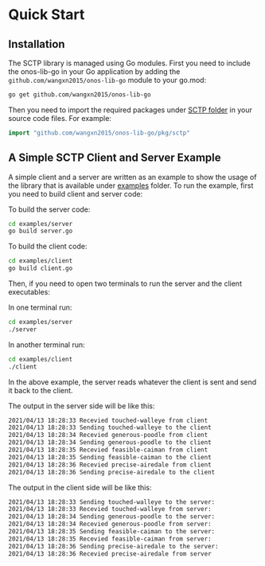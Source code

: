 <!--
SPDX-FileCopyrightText: 2021-present Open Networking Foundation <info@opennetworking.org>
SPDX-License-Identifier: Apache-2.0
-->

# Quick Start 

## Installation 
The SCTP library is managed using Go modules. First you need to include the onos-lib-go in your Go application by adding the `github.com/wangxn2015/onos-lib-go` module to your go.mod: 

```bash
go get github.com/wangxn2015/onos-lib-go
```

Then you need to import the required packages under [SCTP folder](../../pkg/sctp) in your source code files. For example:

```go
import "github.com/wangxn2015/onos-lib-go/pkg/sctp"
```

## A Simple SCTP Client and Server Example

A simple client and a server are written as an example to show the usage of the library 
that is available under [examples](../../pkg/sctp/examples) folder. To run the 
example, first you need to build client and server code:

To build the server code:
```bash
cd examples/server
go build server.go
```

To build the client code:
```bash
cd examples/client
go build client.go
```

Then, if you need to open two terminals to run the server and the client
executables:

In one terminal run:
```bash
cd examples/server
./server
```

In another terminal run:
```bash
cd examples/client
./client
```

In the above example, the server reads whatever the client is sent and 
send it back to the client.

The output in the server side will be like this:

```bash
2021/04/13 18:28:33 Recevied touched-walleye from client
2021/04/13 18:28:33 Sending touched-walleye to the client
2021/04/13 18:28:34 Recevied generous-poodle from client
2021/04/13 18:28:34 Sending generous-poodle to the client
2021/04/13 18:28:35 Recevied feasible-caiman from client
2021/04/13 18:28:35 Sending feasible-caiman to the client
2021/04/13 18:28:36 Recevied precise-airedale from client
2021/04/13 18:28:36 Sending precise-airedale to the client
```

The output in the client side will be like this:

```bash
2021/04/13 18:28:33 Sending touched-walleye to the server:
2021/04/13 18:28:33 Recevied touched-walleye from server:
2021/04/13 18:28:34 Sending generous-poodle to the server:
2021/04/13 18:28:34 Recevied generous-poodle from server:
2021/04/13 18:28:35 Sending feasible-caiman to the server:
2021/04/13 18:28:35 Recevied feasible-caiman from server:
2021/04/13 18:28:36 Sending precise-airedale to the server:
2021/04/13 18:28:36 Recevied precise-airedale from server
```


